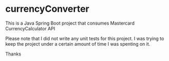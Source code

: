 # currencyConverter

This is a Java Spring Boot project that consumes Mastercard CurrencyCalculator API

Please note that I did not write any unit tests for this project. I was trying to keep the project under a certain amount of time I was spenting on it.

Thanks
